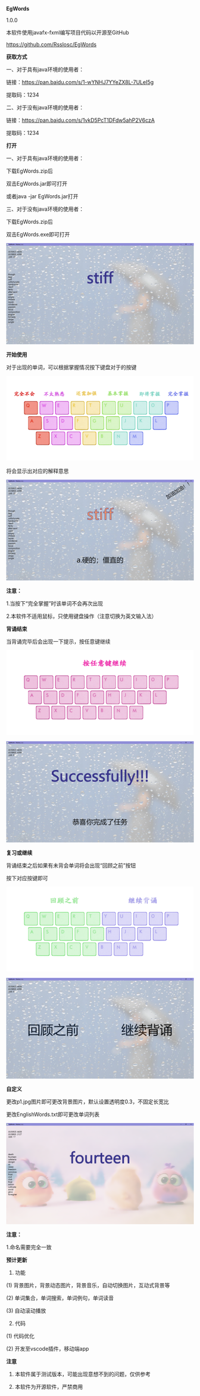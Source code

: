 **EgWords**

1.0.0

本软件使用javafx-fxml编写项目代码以开源至GitHub

https://github.com/Rsslosc/EgWords

**获取方式**

一、对于具有java环境的使用者：

链接：https://pan.baidu.com/s/1-wYNHJ7YYeZX8L-7ULeI5g 

提取码：1234 

二、对于没有java环境的使用者：

链接：https://pan.baidu.com/s/1vkD5PcT1DFdw5ahP2V6czA 

提取码：1234 

**打开**

一、对于具有java环境的使用者：

下载EgWords.zip后

双击EgWords.jar即可打开

或者java -jar EgWords.jar打开

三、对于没有java环境的使用者：

下载EgWords.zip后

双击EgWords.exe即可打开

 

![img](readme-jpg/01.png) 



**开始使用**

对于出现的单词，可以根据掌握情况按下键盘对于的按键

![img](readme-jpg/05.jpg) 

将会显示出对应的解释意思

![img](readme-jpg/08.png) 

**注意：**

1.当按下“完全掌握”时该单词不会再次出现

2.本软件不适用鼠标，只使用键盘操作（注意切换为英文输入法）

 

 

**背诵结束**

当背诵完毕后会出现一下提示，按任意键继续

![img](readme-jpg/04.jpg) 

![img](readme-jpg/03.png) 

 

 

 

**复习或继续**

背诵结束之后如果有未背会单词将会出现“回顾之前”按钮

按下对应按键即可

![img](readme-jpg/06.jpg) 

![img](readme-jpg/02.png) 

 

 

 

**自定义**

更改p1.jpg图片即可更改背景图片，默认设置透明度0.3，不固定长宽比

更改EnglishWords.txt即可更改单词列表

![img](readme-jpg/07.png) 

**注意：**

1.命名需要完全一致

 

 

**预计更新**

1. 功能

(1) 背景图片，背景动态图片，背景音乐，自动切换图片，互动式背景等

(2) 单词集合，单词搜索，单词例句，单词读音

(3) 自动滚动播放

2. 代码

(1) 代码优化

(2) 开发至vscode插件，移动端app

 

 

**注意**

1. 本软件属于测试版本，可能出现意想不到的问题，仅供参考

2. 本软件为开源软件，严禁商用

 